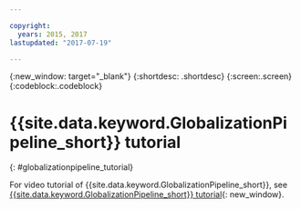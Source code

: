 ```yaml
---

copyright:
  years: 2015, 2017
lastupdated: "2017-07-19"

---
```


{:new_window: target="_blank"}
{:shortdesc: .shortdesc}
{:screen:.screen}
{:codeblock:.codeblock}

# {{site.data.keyword.GlobalizationPipeline_short}} tutorial
{: #globalizationpipeline_tutorial}

For video tutorial of {{site.data.keyword.GlobalizationPipeline_short}}, see [{{site.data.keyword.GlobalizationPipeline_short}} tutorial](https://www.youtube.com/watch?v=lqrs3PFaX_M&feature=youtu.be){: new_window}.

